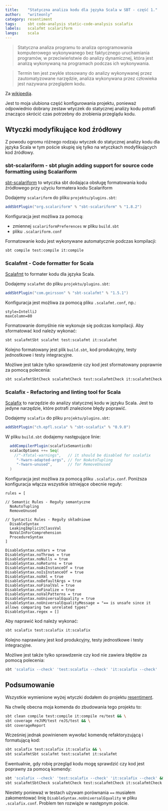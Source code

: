 ```yaml
---
title:    "Statyczna analiza kodu dla języka Scala w SBT - część 1."
author:   "writeonly"
category: resentiment
tags:     sbt code-analysis static-code-analysis scalafix
labels:   scalafmt scalariform
langs:    scala
---
```


> Statyczna analiza programu to analiza oprogramowania komputerowego wykonywanego bez faktycznego uruchamiania programów,
w przeciwieństwie do analizy dynamicznej,
która jest analizą wykonywaną na programach podczas ich wykonywania.

> Termin ten jest zwykle stosowany do analizy wykonywanej przez zautomatyzowane narzędzie,
analiza wykonywana przez człowieka jest nazywana przeglądem kodu.

Za [wikipedią](<https://en.wikipedia.org/wiki/Static_program_analysis>).

Jest to moja ulubiona część konfigurowania projektu,
ponieważ odpowiednio dobrany zestaw wtyczek do statycznej analizy kodu
potrafi znacząco skrócić czas potrzebny do zrobienia przeglądu kodu.


## Wtyczki modyfikujące kod źródłowy

Z powodu ogromu różnego rodzaju wtyczek do statycznej analizy kodu dla języka Scala
w tym poście skupię się tylko na wtyczkach modyfikujących kod źródłowy.

### sbt-scalariform - sbt plugin adding support for source code formatting using Scalariform
[sbt-scalariform](<https://github.com/sbt/sbt-scalariform>)
to wtyczka sbt dodająca obsługę formatowania kodu źródłowego przy użyciu formatera kodu Scalariform

Dodajemy `scalariform`  do pliku `projektu/plugins.sbt`:
```scala
addSbtPlugin("org.scalariform" % "sbt-scalariform" % "1.8.2")
```

Konfiguracja jest możliwa za pomocą:
* zmiennej `scalariformPreferences` w pliku `build.sbt`
* pliku `.scalariform.conf`

Formatowanie kodu jest wykonywane automatycznie podczas kompilacji:

```bash
sbt compile test:compile it:compile
```

### Scalafmt - Code formatter for Scala
[Scalafmt](<https://scalameta.org/scalafmt/>) to formater kodu dla języka Scala.

Dodajemy `scalafmt`  do pliku `projektu/plugins.sbt`:
```scala
addSbtPlugin("com.geirsson" % "sbt-scalafmt" % "1.5.1")
```

Konfiguracja jest możliwa za pomocą pliku `.scalafmt.conf`, np.:
```hocon
style=IntelliJ
maxColumn=80
```

Formatowanie domyślnie nie wykonuje się podczas kompilacji.
Aby sformatować kod należy wykonać:
```bash
sbt scalafmtSbt scalafmt test:scalafmt it:scalafmt
```
Kolejno formatowany jest plik `build.sbt`, kod produkcyjny, testy jednostkowe i testy integracyjne.

Możliwe jest także tylko sprawdzenie czy kod jest sformatowany poprawnie za pomocą polecenia:
```bash
sbt scalafmtSbtCheck scalafmtCheck test:scalafmtCheck it:scalafmtCheck
```

### Scalafix - Refactoring and linting tool for Scala
[Scalafix](<https://scalacenter.github.io/scalafix/>) to narzędzie do analizy statycznej kodu w języku Scala.
Jest to jedyne narzędzie, które potrafi znalezione błędy poprawić.

Dodajemy `scalafix` do pliku `projektu/plugins.sbt`:
```scala
addSbtPlugin("ch.epfl.scala" % "sbt-scalafix" % "0.9.0")
```

W pliku `build.sbt` dodajemy następujące linie:
```scala
  addCompilerPlugin(scalafixSemanticdb)
  scalacOptions ++= Seq(
    //"-Xfatal-warnings",   // it should be disabled for scalafix
     "-Ywarn-adapted-args", // for NoAutoTupling
     "-Ywarn-unused",       // for RemoveUnused
  )
```

Konfiguracja jest możliwa za pomocą pliku `.scalafix.conf`.
Poniższa konfiguracja włącza wszystkie istniejące obecnie reguły:
```hocon
rules = [

// Semantic Rules - Reguły semantyczne
  NoAutoTupling
  RemoveUnused

// Syntactic Rules - Reguły składniowe
  DisableSyntax
  LeakingImplicitClassVal
  NoValInForComprehension
  ProcedureSyntax
]

DisableSyntax.noVars = true
DisableSyntax.noThrows = true
DisableSyntax.noNulls = true
DisableSyntax.noReturns = true
DisableSyntax.noAsInstanceOf = true
DisableSyntax.noIsInstanceOf = true
DisableSyntax.noXml = true
DisableSyntax.noDefaultArgs = true
DisableSyntax.noFinalVal = true
DisableSyntax.noFinalize = true
DisableSyntax.noValPatterns = true
DisableSyntax.noUniversalEquality = true
DisableSyntax.noUniversalEqualityMessage = "== is unsafe since it allows comparing two unrelated types"
DisableSyntax.regex = []
```

Aby naprawić kod należy wykonać:
```bash
sbt scalafix test:scalafix it:scalafix
```
Kolejno naprawiany jest kod produkcyjny, testy jednostkowe i testy integracyjne.


Możliwe jest także tylko sprawdzenie czy kod nie zawiera błędów za pomocą polecenia:
```bash
sbt 'scalafix --check' 'test:scalafix --check' 'it:scalafix --check'
```

## Podsumowanie

Wszystkie wymienione wyżej wtyczki dodałem do projektu
[resentiment](<https://github.com/writeonly/resentiment>).

Na chwilę obecna moja komenda do zbudowania tego projektu to:
```bash
sbt clean compile test:compile it:compile re/test && \
sbt coverage reJVM/test reJS/test && \
sbt coverageReport
```

Wcześniej jednak powinienem wywołać komendę refaktoryzującą i formatującą kod:
```bash
sbt scalafix test:scalafix it:scalafix && \
sbt scalafmtSbt scalafmt test:scalafmt it:scalafmt
```

Ewentualnie, gdy robię przegląd kodu mogę sprawdzić czy kod jest poprawny za pomocą komendy:
```bash
sbt 'scalafix --check' 'test:scalafix --check' 'it:scalafix --check' && \
sbt scalafmtSbtCheck scalafmtCheck test:scalafmtCheck it:scalafmtCheck
```

Niestety ponieważ w testach używam porównania `==`
musiałem zakomentować linię `DisableSyntax.noUniversalEquality` w pliku  `.scalafix.conf`.
Problem ten rozwiąże w następnym poście.

